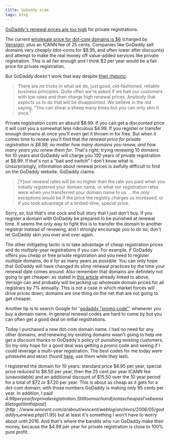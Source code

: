 ```yaml
---
title: GoDaddy scam
tags: blog
---
```


[GoDaddy's renewal prices are too high](http://www.wincent.com/a/about/wincent/weblog/archives/2006/05/godaddys_renewa.php) for private registrations.

The current [wholesale price for dot-com domains is \$6](http://news.com.com/Domain+name+price+hikes+come+under+fire/2100-1030_3-6081336.html) (charged by [Verisign](http://www.verisign.com/)), plus an ICANN fee of 25 cents. Companies like GoDaddy sell domains very cheaply (dot-coms for $8.95, and often lower after discounts) and attempt to make the real money off value-added services like private registration. This is all fair enough and I think $2 per year would be a fair price for private registration.

But GoDaddy doesn't work that way despite [their rhetoric](https://www.godaddy.com/gdshop/low_price.asp?se=%2B&ci=3834):

> There are no tricks in what we do, just good, old-fashioned, reliable business principles. Quite often we're asked if we bait our customers with low rates and then charge high renewal prices. Anybody that expects us to do that will be disappointed. We believe in the old saying, "You can shear a sheep many times but you can only skin it once."

Private registration costs an absurd $8.99. If you can get a discounted price it will cost you a somewhat less ridiculous $4.99. If you register or transfer enough domains at once you'll even get it thrown in for free. But when it comes time to renew you'll find that _the renewal price for private registration is \$8.99, no matter how many domains you renew, and how many years you renew them for_. That's right; trying renewing 10 domains for 10 years and GoDaddy will charge you 100 years of private registration at \$8.99. If that's not a "bait and switch" I don't know what is. Unsurprisingly, information about renewal prices is awfully difficult to find on the GoDaddy website. GoDaddy claims:

> \[Y\]our renewal rates will be no higher than the rate you paid when you initially registered your domain name, or what our registration rates were when you transferred your domain name to us ... the only exceptions would be if the price the registry charges us increased, or if you took advantage of a limited-time, special price.

Sorry, sir, but that's one cock and bull story that I just don't buy. If you register a domain with GoDaddy be prepared to be punished at renewal time. It seems the only way to fight this is to transfer the domain to another registrar instead of renewing, and I strongly encourage you to do so; don't let GoDaddy skin you over and over again.

The other mitigating tactic is to take advantage of cheap registration prices and do multiple-year registrations if you can. For example, if GoDaddy offers you cheap or free private registration and you need to register multiple domains, do it for as many years as possible. You can only hope that GoDaddy will have changed its slimy renewal practices by the time your renewal date comes around. Also remember that domains are definitely not going to get cheaper: as stated in [this article](http://news.com.com/Domain+name+price+hikes+come+under+fire/2100-1030_3-6081336.html) already linked to above, Verisign can and probably will be jacking up wholesale domain prices for all registrars by 7% annually. This is not a case in which market forces will drive prices down; domains are one thing on the net that are not going to get cheaper.

Another tip is to search Google for '[godaddy "promo code"](http://www.google.com/search?q=godaddy+%22promo+code%22&ie=UTF-8&oe=UTF-8)' whenever you buy a domain name. In general renewal codes are hard to come by but you can often get a good deal on initial registrations.

Today I purchased a new dot-com domain name. I had no need for any other domains, and renewing my existing domains wasn't going to help me get a discount thanks to GoDaddy's policy of punishing existing customers. So my only hope for a good deal was getting a promo code and seeing if I could leverage a multi-year registration. The best codes for me today were `gd50bbd90` and `HASH3` (found [here](http://forums.digitalpoint.com/showthread.php?t=29483&page=18&highlight=godaddy+%22promo+code%22), use them while they last).

I registered the domain for 10 years: standard price $8.95 per year, special price reduced to $8.50 per year, then the 25 cent per year ICANN fee (unavoidable) and an additional discount of $15.50 over the 10 year period for a total of $72 or $7.20 per year. This is about as cheap as it gets for a dot-com domain; with those numbers GoDaddy is making only 95 cents per year. In addition, I paid $4.99 per year for private registration. Still too much and [not as cheap as I've been able to get it in the past](http://www.wincent.com/a/about/wincent/weblog/archives/2006/05/godaddys_renewa.php) ($1.95) but at least it's something I won't have to worry about until 2016. And that's where the bandits who run GoDaddy make their money, because the $4.99 per year for private registration is close to 100% pure profit.
